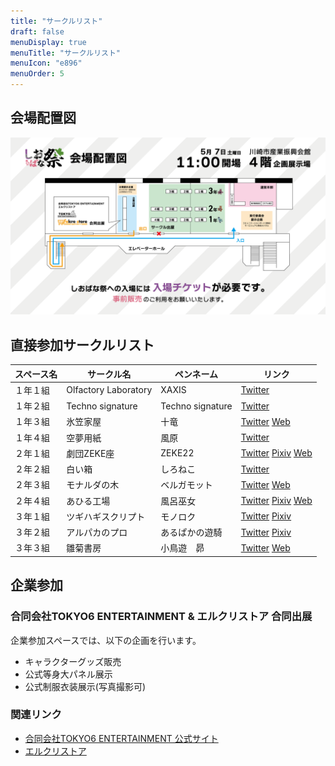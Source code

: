 ```yaml
---
title: "サークルリスト"
draft: false
menuDisplay: true
menuTitle: "サークルリスト"
menuIcon: "e896"
menuOrder: 5
---
```


## 会場配置図

[![](/assets/map.png)](/assets/map.png)

## 直接参加サークルリスト

| スペース名 | サークル名           | ペンネーム       | リンク                                                                                                                                                              |
| ---------- | -------------------- | ---------------- | ------------------------------------------------------------------------------------------------------------------------------------------------------------------- |
| １年１組   | Olfactory Laboratory | XAXIS            | [Twitter](https://twitter.com/111t71L)                                                                                                                              |
| １年２組   | Techno signature     | Techno signature | [Twitter](https://twitter.com/techno_sig)                                                                                                                           |
| １年３組   | 氷笠家屋             | 十竜             | [Twitter](https://twitter.com/ToryuC) [Web](http://hiryukaoku.com/)                                                                                                 |
| １年４組   | 空夢用紙             | 風原             | [Twitter](https://twitter.com/kazawara)                                                                                                                             |
| ２年１組   | 劇団ZEKE座           | ZEKE22           | [Twitter](https://twitter.com/zeke_22) [Pixiv](https://pixiv.net/users/17332059) [Web](https://www.youtube.com/channel/UCXlWdghHgGci1pRc04naK_w?view_as=subscriber) |
| ２年２組   | 白い箱               | しろねこ         | [Twitter](https://twitter.com/shiroihako_77)                                                                                                                        |
| ２年３組   | モナルダの木         | ベルガモット     | [Twitter](https://twitter.com/belgamot_007) [Web](https://belgamot.fanbox.cc/)                                                                                      |
| ２年４組   | あひる工場           | 風呂巫女         | [Twitter](https://twitter.com/fromiko0608) [Pixiv](https://pixiv.net/users/1950177) [Web](https://fromiko.booth.pm/)                                                |
| ３年１組   | ツギハギスクリプト   | モノロク         | [Twitter](https://twitter.com/monologue_2525) [Pixiv](https://pixiv.net/users/9758865)                                                                              |
| ３年２組   | アルパカのプロ       | あるぱかの遊騎   | [Twitter](https://twitter.com/Alpaca_opo) [Pixiv](https://pixiv.net/users/10489661)                                                                                 |
| ３年３組   | 雛菊書房             | 小鳥遊　昴       | [Twitter](https://twitter.com/HinagikuBooks) [Web](https://www.hinagiku.club/)                                                                                      |

## 企業参加

### 合同会社TOKYO6 ENTERTAINMENT & エルクリストア 合同出展

企業参加スペースでは、以下の企画を行います。

- キャラクターグッズ販売
- 公式等身大パネル展示
- 公式制服衣装展示(写真撮影可)

### 関連リンク

- [合同会社TOKYO6 ENTERTAINMENT 公式サイト](https://tokyo6.tokyo/)
- [エルクリストア](https://elcre-store.com/)
